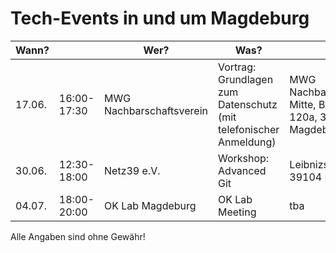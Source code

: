 # Tech-Events in und um Magdeburg

| Wann?    | | Wer?                      | Was?                                           | Wo?                          |                                                                                     |
|------------|---|---------------------------|------------------------------------------------|------------------------------|-------------------------------------------------------------------------------------|
| 17.06. | 16:00-17:30 | MWG Nachbarschaftsverein | Vortrag: Grundlagen zum Datenschutz (mit telefonischer Anmeldung) | MWG Nachbarschaftstreff Mitte, Breiter Weg 120a, 39104 Magdeburg | [mwg-wohnen.de](https://www.mwg-wohnen.de/mwg-nachbarschaftsverein/nachbarschaftstreffs) |
| 30.06. | 12:30-18:00 | Netz39 e.V. | Workshop: Advanced Git | Leibnizstr. 32, 39104 Magdeburg | [Netz39 e.V.](http://www.netz39.de/events/event/git-workshop/) |
| 04.07. | 18:00-20:00 | OK Lab Magdeburg | OK Lab Meeting | tba | [Meetup.com](https://www.meetup.com/OK-Lab-Magdeburg/events/262379733) |

Alle Angaben sind ohne Gewähr!
